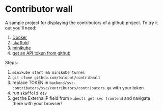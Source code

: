 # Contributor wall 

A sample project for displaying the contributors of a github project. 
To try it out you'll need:


1. [Docker](http://docker.io)
1. [skaffold](http://skaffold.dev)
1. [minikube](http://github.com/kubernetes/minikube)   
1. [get an API token from github](https://github.com/settings/tokens) 
 
Steps: 

1. `minikube start && minikube tunnel`
1. `git clone github.com/balopat/contribwall`
1. replace TOKEN in `backend/svc-contributors/svc/contributors/contributors.go` with your token
1. run `skaffold dev`
1. get the ExternalIP field from `kubectl get svc frontend` and navigate there with your browser! 
